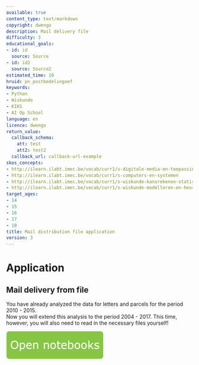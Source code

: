 ```yaml
---
available: true
content_type: text/markdown
copyright: dwengo
description: Mail delivery file
difficulty: 3
educational_goals:
- id: id
  source: Source
- id: id2
  source: Source2
estimated_time: 10
hruid: pn_postbedelingoef
keywords:
- Python
- Wiskunde
- KIKS
- AI Op School
language: en
licence: dwengo
return_value:
  callback_schema:
    att: test
    att2: test2
  callback_url: callback-url-example
skos_concepts:
- http://ilearn.ilabt.imec.be/vocab/curr1/s-digitale-media-en-toepassingen
- http://ilearn.ilabt.imec.be/vocab/curr1/s-computers-en-systemen
- http://ilearn.ilabt.imec.be/vocab/curr1/s-wiskunde-kansrekenen-statistiek
- http://ilearn.ilabt.imec.be/vocab/curr1/s-wiskunde-modelleren-en-heuristiek
target_ages:
- 14
- 15
- 16
- 17
- 18
title: Mail distribution file application
version: 3
---
```

# Application
## Mail delivery from file
You have already analyzed the data for letters and parcels for the period 2010 - 2015.  
Now you will extend this analysis to the period 2004 - 2017. This time, however, you will also need to read in the necessary files yourself!

[![](embed/Knop.png "Button")](https://kiks.ilabt.imec.be/jupyterhub/?id=0304_en "Practice with Data Notebooks")